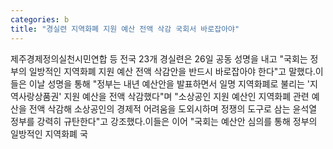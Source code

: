 ```yaml
---
categories: b
title: "경실련 지역화폐 지원 예산 전액 삭감 국회서 바로잡아야"
---
```

제주경제정의실천시민연합 등 전국 23개 경실련은 26일 공동 성명을 내고 "국회는 정부의 일방적인 지역화폐 지원 예산 전액 삭감안을 반드시 바로잡아야 한다"고 말했다.이들은 이날 성명을 통해 "정부는 내년 예산안을 발표하면서 일명 지역화폐로 불리는 &#39;지역사랑상품권&#39; 지원 예산을 전액 삭감했다"며 "소상공인 지원 예산인 지역화폐 관련 예산을 전액 삭감해 소상공인의 경제적 어려움을 도외시하며 정쟁의 도구로 삼는 윤석열 정부를 강력히 규탄한다"고 강조했다.이들은 이어 "국회는 예산안 심의를 통해 정부의 일방적인 지역화폐 국